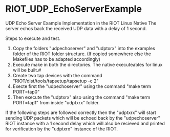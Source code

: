 # RIOT_UDP_EchoServerExample
UDP Echo Server Example Implementation in the RIOT Linux Native
The server echos back the received UDP data with a delay of 1 second.

Steps to execute and test.

1. Copy the folders "udpechoserver" and "udptxrx" into the examples folder of the RIOT folder structure.
   (If copied somewhere else the Makefiles has to be adapted accordingly)
2. Execute make in both the directories. The native executeables for linux will be built.#
3. Create two tap devices with the command "RIOT/dist/tools/tapsetup/tapsetup -c 2" 
4. Execte first the "udpechoserver" using the command "make term PORT=tap0"
5. Then execute the "udptxrx" also using the command "make term PORT=tap1" from inside "udptxrx" folder.

If the following steps are followed correctly then the "udptxrx" will start sending UDP packets which will be echoed back by the "udpechoserver" RIOT instance with a 1 second delay which will also be recieved and printed for verification by the "udptxrx" instance of the RIOT. 
